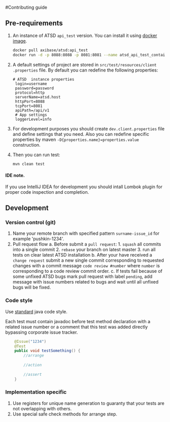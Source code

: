 #Contributing guide

## Pre-requirements
1. An instance of ATSD `api_test` version. You can install it using [docker image](https://hub.docker.com/r/axibase/atsd).
   ```bash
   docker pull axibase/atsd:api_test
   docker run -d -p 8088:8088 -p 8081:8081 --name atsd_api_test_container -e axiname="axibase" -e axipass="password" -e timezone="time_zone_id" axibase/atsd:api_test
   ```
2. A default settings of project are stored in `src/test/resources/client  .properties` file. By default you can redefine the following properties:
   ```properties
   # ATSD  instance properties
    login=username
    password=password
    protocol=http
    serverName=atsd.host
    httpPort=8088
    tcpPort=8081
    apiPath=/api/v1
    # App settings
    loggerLevel=info
    ```

3. For development purposes you should create `dev.client.properties` file and define settings that you need. Also you can redefine specific properties by maven `-D{properties.name}=properties.value`  construction. 

4. Then you can run test:
   ```bash
   mvn clean test
   ```

#### IDE note.

If you use IntelliJ IDEA for development you should intall Lombok plugin for proper code inspection and completion.

## Development

### Version control (git)
1. Name your remote branch with specified pattern `surname-issue_id` for example 'pushkin-1234'.
2. Pull request flow
    a. Before submit a `pull request`:
        1. `squash` all commits into a single commit
        2. `rebase` your branch on latest master
        3. run all tests on clear latest ATSD installation
    b. After your have received a `change request` submit a new single commit corresponding to requested changes 
    with a commit message `code review #number` where `number` is corresponding to a code review commit order.
    c. If tests fail because of some unfixed ATSD bugs mark pull request with label `pending`, add message with issue numbers related to bugs and wait until all unfixed bugs will be fixed.

### Code style
Use [standard](http://www.oracle.com/technetwork/java/codeconventions-150003.pdf) java code style.

  Each test must contain javadoc before test method declaration with a related issue number or a comment that this test was added directly bypassing corporate issue tracker.

```java
    @Issue("1234")
    @Test
    public void testSomething() {
        //arrange
        
        //action
        
        //assert
    }
```

### Implementation specific
1. Use registers for unique name generation to guaranty that your tests are not overlapping with others.
2. Use special safe check methods for arrange step.

